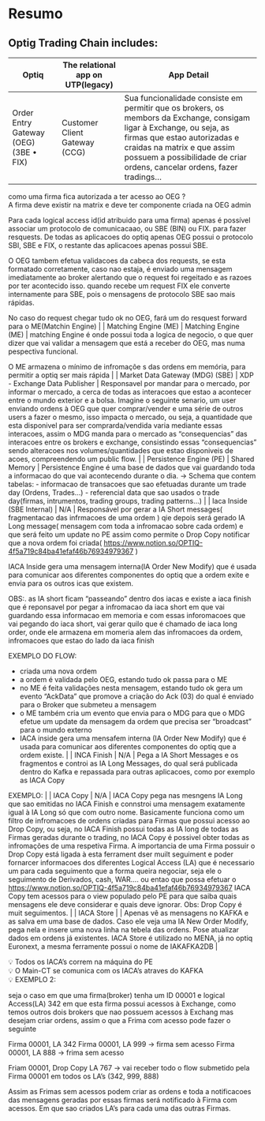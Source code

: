 # Resumo

## Optig Trading Chain includes:

| Optiq  | The relational app on UTP(legacy) | App Detail |
| --- | --- | --- |
| Order Entry Gateway (OEG) (3BE • FIX) | Customer Client Gateway (CCG) | Sua funcionalidade consiste em permitir que os brokers, os membors da Exchange, consigam ligar à Exchange, ou seja, as firmas que estao autorizadas e craidas na matrix e que assim possuem a possibilidade de criar ordens, cancelar ordens, fazer tradings…

como uma firma fica autorizada a ter acesso ao OEG ?  
A firma deve existir na matrix e deve ter componente criada na OEG admin

Para cada logical access id(id atribuido para uma firma) apenas é possível associar um protocolo de comunicacaao, ou SBE (BIN) ou FIX. para fazer resquests. De todas as aplicacoes do optiq apenas OEG possui o protocolo SBI, SBE e FIX, o restante das aplicacoes apenas possui SBE.

O OEG tambem efetua validacoes da cabeca dos requests, se esta formatado corretamente, caso nao estaja, é enviado uma mensagem imediatamente ao broker alertando que o request foi regeitado e as razoes por ter acontecido isso. quando recebe um request FIX ele converte internamente para SBE, pois o mensagens de protocolo SBE sao mais rápidas.

No caso do request chegar tudo ok no OEG,  fará um do resquest forward para o ME(Matchin Engine) |
| Matching Engine (ME)  | Matching Engine (ME)  | matching Engine é onde possui toda a logica de negocio, o que quer dizer que vai validar a mensagem que está a receber do OEG, mas numa pespectiva funcional.

O ME armazena o mínimo de infromaçõe s das ordens em memória, para permitir a optiq ser mais rápida |
| Market Data Gateway (MDG) (SBE) |  XDP - Exchange Data Publisher | Responsavel por mandar para o mercado, por informar o mercado, a cerca de todas as interacoes que estao a acontecer entre o mundo exterior e a bolsa.  Imagine o seguinte senario, um user enviando ordens à OEG que quer comprar/vender e uma série de outros users a fazer o mesmo, isso impacta o mercado, ou seja,  a quantidade que esta disponivel para ser comprarda/vendida varia mediante essas interacoes, assim o MDG manda para o mercado as “consequencias” das interacoes entre os brokers e exchange, consistindo essas “consequencias” sendo alteracoes nos volumes/quantidades que estao disponiveis de acoes, compreendendo um public flow. |
| Persistence Engine (PE)  | Shared Memory | Persistence Engine é uma base de dados que vai guardando toda a informacao do que vai acontecendo durante o dia.
→ Schema que contem tabelas:
           -  informacao de transacoes que sao efetuadas durante um trade day (Ordens, Trades…)
           - referencial data que sao usados o trade day(firmas, intrumentos, trading groups, trading patterns…)
 |
| Iaca Inside (SBE Internal) | N/A | Responsável por gerar a IA Short messages( fragmentacao das infrmacoes de uma ordem ) qie depois será gerado IA Long message( mensagem com toda a infromacao sobre cada ordem) e que será feito um update no PE assim como permite o Drop Copy notificar que a nova ordem foi criada( https://www.notion.so/OPTIQ-4f5a719c84ba41efaf46b76934979367 )

 IACA Inside gera uma mensagem interna(IA Order New Modify) que é usada para comunicar aos diferentes componentes do optiq que a ordem exite e envia para os outros icas que existem.

OBS:. as IA short ficam “passeando” dentro dos iacas e existe a iaca finish que é reponsavel por pegar a infromacao da iaca short em que vai guardando essa informacao em memoria e com essas inforomacoes que vai pegando do iaca short, vai gerar quilo que é chamado de iaca long order, onde ele armazena em momeria alem das infromacoes da ordem, infromacoes que estao do lado da iaca finish 

EXEMPLO DO FLOW:
- criada uma nova ordem
- a ordem é validada pelo OEG, estando tudo ok passa para o ME
- no ME é feita validações nesta mensagem, estando tudo ok gera um evento “AckData” que promove a criação do Ack (03) do qual é enviado para o Broker que submeteu a mensagem 
- o ME também cria um evento que envia para o MDG para que o MDG efetue um update da mensagem da ordem que precisa ser “broadcast” para o mundo externo
- IACA inside gera uma mensafem interna (IA Order New Modify) que é usada para comunicar aos diferentes componentes do optiq que a ordem existe.  |
| INCA Finish | N/A | Pega a IA Short Messages e os fragmentos e controi as IA Long Messages, do qual será publicada dentro do Kafka e repassada para outras aplicacoes, como por exemplo as IACA Copy

EXEMPLO: 
 |
| IACA Copy | N/A | IACA Copy pega nas mesngens IA Long que sao emitidas no IACA Finish e connstroi uma mensagem exatamente igual à IA Long só que com outro nome. Basicamente funciona como um filtro de infromacoes de ordens criadas para Firmas que possui acesso ao Drop Copy, ou seja, no IACA Finish possui todas as IA long de todas as Firmas geradas durante o trading, no IACA Copy é possivel obter todas as infromações de uma respetiva Firma.
A importancia de uma Firma possuir o Drop Copy está ligada à esta ferrament dser muilt seguiment e poder fornarcer informacoes dos diferentes Logical Access (LA) que é necessario um para cada seguimento que a forma queira negociar, seja ele o seguimento de Derivados, cash, WAR…. ou entao que possa efetuar o https://www.notion.so/OPTIQ-4f5a719c84ba41efaf46b76934979367
IACA Copy tem acessos para o view populado pelo PE para que saiba quais mensagens ele deve considerar e quais deve ignorar. 
Obs: Drop Copy é muit seguimentos. |
| IACA Store |  | Apenas vê as mensagens no KAFKA e as salva em uma base de dados.
Caso ele veja uma IA New Order Modify, pega nela e insere uma nova linha na tebela das ordens.
Pose atualizar dados em ordens já existentes.
IACA Store é utilizado no MENA, já no optiq Euronext, a mesma ferramente possui o nome de IAKAFKA2DB 
 |

<aside>
💡 Todos os IACA’s correm na máquina do PE

</aside>

<aside>
💡 O Main-CT se comunica com os IACA’s atraves do KAFKA

</aside>

<aside>
💡 EXEMPLO 2:

seja o caso em que uma firma(broker) tenha um ID 00001 e logical Access(LA) 342 em que esta firma possui acessos à Exchange, como temos outros dois brokers que nao possuem acessos à Exchang mas desejam criar ordens, assim o que a Frima com acesso pode fazer o seguinte

Firma 00001, LA 342
Firma 00001, LA 999 → firma sem acesso
Firma 00001, LA 888 → frima sem acesso 

Friam 00001, Drop Copy LA 767 → vai receber todo o flow submetido pela Firma 00001 em todos os LA’s (342, 999, 888)

Assim as Frimas sem acessos podem criar as ordens e toda a notificacoes das mensagens geradas por essas firmas será notificado à Firma com acessos. Em que sao criados LA’s para cada uma das outras Firmas.

</aside>
